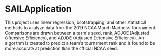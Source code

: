 # SAILApplication
This project uses linear regression, bootstrapping, and other statistical methods to analyze data from the 2019 NCAA March Madness Tournament.
Comparisons are drawn between a team's seed, rank, ADJOE (Adjusted Offensive Efficiency), and ADJDE (Adjusted Defensive Efficiency).
An algorithm is created to predict a team's tournament rank and is found to be more accurate at prediction than the official NCAA seed.
